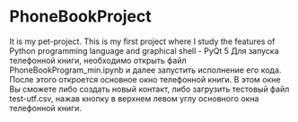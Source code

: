 # PhoneBookProject
It is my pet-project. This is my first project where I study the features of Python programming language and graphical shell - PyQt 5
Для запуска телефонной книги, необходимо открыть файл PhoneBookProgram_min.ipynb и далее запустить исполнение его кода.
После этого откроется основное окно телефонной книги. В этом окне Вы сможете либо создать новый контакт, либо загрузить тестовый файл test-utf.csv, нажав кнопку в верхнем левом углу основного окна телефонной книги.
